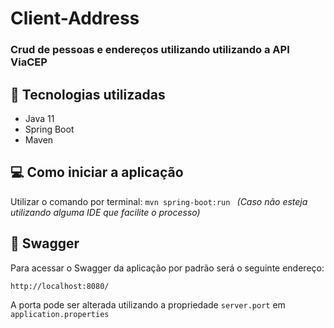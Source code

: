 # Client-Address
### Crud de pessoas e endereços utilizando utilizando a API ViaCEP

## 🚀 Tecnologias utilizadas
- Java 11
- Spring Boot
- Maven
## 💻 Como iniciar a aplicação
  Utilizar o comando por terminal: `mvn spring-boot:run `
  _(Caso não esteja utilizando alguma IDE que facilite o processo)_
## 📗 Swagger
Para acessar o Swagger da aplicação por padrão será o seguinte endereço:

`http://localhost:8080/`

A porta pode ser alterada utilizando a propriedade `server.port` em `application.properties`
